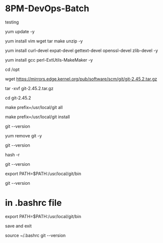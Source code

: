 # 8PM-DevOps-Batch
testing

yum update -y

yum install vim wget tar make unzip -y 

yum install curl-devel expat-devel gettext-devel openssl-devel zlib-devel -y 

yum install gcc perl-ExtUtils-MakeMaker -y 

cd /opt 

wget https://mirrors.edge.kernel.org/pub/software/scm/git/git-2.45.2.tar.gz

tar -xvf git-2.45.2.tar.gz

cd git-2.45.2

make prefix=/usr/local/git all 

make prefix=/usr/local/git install

git --version 

yum remove git -y 

git --version 

hash -r 

git --version 

export PATH=$PATH:/usr/local/git/bin 

git --version



# in .bashrc file


export PATH=$PATH:/usr/local/git/bin 


save and exit 

source ~/.bashrc
git --version

